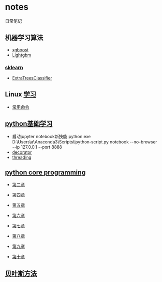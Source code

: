 # notes
日常笔记

## 机器学习算法

* [xgboost][1]
* [Lightgbm][2]
### [sklearn][3]

* [ExtraTreesClassifier][4] 

## Linux [学习][5]

* [常用命令][6]

## [python基础学习](https://github.com/c-dafan/notes/tree/master/python)
* 启动jupyter notebook新技能 python.exe D:\Users\a\Anaconda3\Scripts\ipython-script.py notebook --no-browser --ip 127.0.0.1 --port 8888
* [decorator](https://github.com/c-dafan/notes/tree/master/python/decorator)
* [threading](https://github.com/c-dafan/notes/tree/master/python/threading)

## [python core programming](https://github.com/c-dafan/notes/tree/master/python%20core%20programming)

* [第二章](https://github.com/c-dafan/notes/tree/master/python%20core%20programming/chapter%202)

* [第四章](https://github.com/c-dafan/notes/tree/master/python%20core%20programming/chapter%204)

* [第五章](https://github.com/c-dafan/notes/tree/master/python%20core%20programming/chapter%205)

* [第六章](https://github.com/c-dafan/notes/tree/master/python%20core%20programming/chapter%206)

* [第七章](https://github.com/c-dafan/notes/tree/master/python%20core%20programming/chapter%207)

* [第八章](https://github.com/c-dafan/notes/tree/master/python%20core%20programming/chapter%208)

* [第九章](https://github.com/c-dafan/notes/tree/master/python%20core%20programming/chapter%209)

* [第十章](https://github.com/c-dafan/notes/tree/master/python%20core%20programming/chapter%2010)

## [贝叶斯方法](https://github.com/c-dafan/notes/tree/master/Bayesian-Methods-for-Hackers-master)


[1]: https://github.com/c-dafan/notes/blob/master/xgboost
[2]: https://github.com/c-dafan/notes/tree/master/Lightgbm
[3]: https://github.com/c-dafan/notes/tree/master/sklearn%20notes
[4]: https://github.com/c-dafan/notes/tree/master/sklearn%20notes/ExtraTreesClassifier
[5]: https://github.com/c-dafan/notes/tree/master/Linux
[6]: https://github.com/c-dafan/notes/tree/master/Linux/linux.txt
